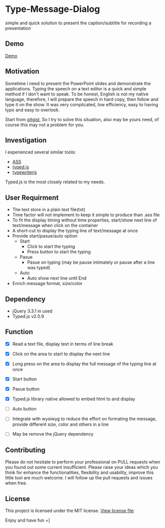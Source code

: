 # Type-Message-Dialog
simple and quick solution to present the caption/subtitle for recording a presentation

## Demo
[Demo](https://keithbox.github.io/Type-Message-Dialog/test/typedjs.html)

## Motivation
Sometime I need to present the PowerPoint slides and demonstrate the applications. Typing the speech on a text editor is a quick and simple method if I don't want to speak. To be honest, English is not my native language, therefore, I will prepare the speech in hard copy, then follow and type it on the show. It was very complicated, low efficiency, easy to having typo and easy to overlook.

Start from [gitgist](https://gist.github.com/keithbox/512470d8ee23275e7f5146cdb2ffe66b),
So I try to solve this situation, also may be yours need, of course this may not a problem for you.

## Investigation
I experienced several similar tools: 
- [ASS](https://github.com/weizhenye/ASS)
- [typed.js](https://github.com/mattboldt/typed.js)
- [typewriterjs](https://github.com/tameemsafi/typewriterjs)

Typed.js is the most closely related to my needs.

## User Requirment
- The text store in a plain text file(txt)
- Time factor will not implement to keep it simple to produce than .ass file
- To fit the display timing without time properties, start/show next line of text/message when click on the container
- A short-cut to display the typing line of text/message at once
- Provide start/pasue/auto option
  - Start
    - Click to start the typing
    - Press button to start the typing
  - Pasue
    - Pasue on typing (may be pause intimately or pause after a line was typed)
  - Auto
    - Auto show next line until End
- Enrich message format, size/color

## Dependency
- jQuery 3.3.1 in used
- Typed.js v2.0.9

## Function
- [x] Read a text file, display text in terms of line break
- [x] Click on the area to start to display the next line
- [x] Long press on the area to display the full message of the typing line at once
- [x] Start button
- [x] Pasue button
- [x] Typed.js library native allowed to embed html to and display

- [ ] Auto button
- [ ] Integrate with wysiwyg to reduce the effort on formating the message, provide different size, color and others in a line
- [ ] May be remove the jQuery dependency

## Contributing
Please do not hesitate to perform your professional on PULL requests when you found out some current insufficient. Please raise your ideas which you think for enhance the functionalities, flexibility and usability, improve this little tool are much welcome. I will follow up the pull requests and issues when free.

## License
This project is licensed under the MIT license. [View license file](https://github.com/keithbox/AngularJS-CRUD-PHP/blob/master/LICENSE)

Enjoy and have fun =]
